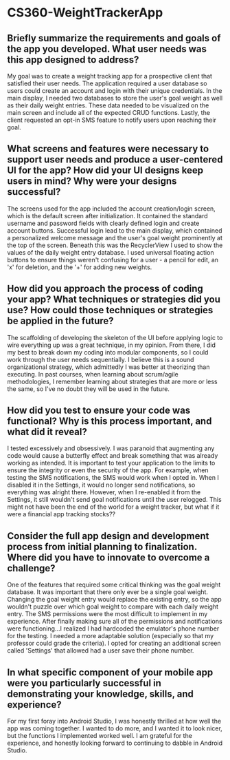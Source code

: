 # CS360-WeightTrackerApp

## Briefly summarize the requirements and goals of the app you developed. What user needs was this app designed to address?
My goal was to create a weight tracking app for a prospective client that satisfied their user needs.  The application required a user database so users could create an account and login with their unique credentials. In the main display, I needed two databases to store the user's goal weight as well as their daily weight entries. These data needed to be visualized on the main screen and include all of the expected CRUD functions. Lastly, the client requested an opt-in SMS feature to notify users upon reaching their goal.

## What screens and features were necessary to support user needs and produce a user-centered UI for the app? How did your UI designs keep users in mind? Why were your designs successful?
The screens used for the app included the account creation/login screen, which is the default screen after initialization. It contained the standard username and password fields with clearly defined login and create account buttons. Successful login lead to the main display, which contained a personalized welcome message and the user's goal weight prominently at the top of the screen. Beneath this was the RecyclerView I used to show the values of the daily weight entry database. I used universal floating action buttons to ensure things weren't confusing for a user - a pencil for edit, an 'x' for deletion, and the '+' for adding new weights.

## How did you approach the process of coding your app? What techniques or strategies did you use? How could those techniques or strategies be applied in the future?
The scaffolding of developing the skeleton of the UI before applying logic to wire everything up was a great technique, in my opinion. From there, I did my best to break down my coding into modular components, so I could work through the user needs sequentially. I believe this is a sound organizational strategy, which admittedly I was better at theorizing than executing. In past courses, when learning about scrum/agile methodologies, I remember learning about strategies that are more or less the same, so I've no doubt they will be used in the future.

## How did you test to ensure your code was functional? Why is this process important, and what did it reveal?
I tested excessively and obsessively. I was paranoid that augmenting any code would cause a butterfly effect and break something that was already working as intended. It is important to test your application to the limits to ensure the integrity or even the security of the app. For example, when testing the SMS notifications, the SMS would work when I opted in.  When I disabled it in the Settings, it would no longer send notifications, so everything was alright there. However, when I re-enabled it from the Settings, it still wouldn't send goal notifications until the user relogged. This might not have been the end of the world for a weight tracker, but what if it were a financial app tracking stocks?? 

## Consider the full app design and development process from initial planning to finalization. Where did you have to innovate to overcome a challenge?
One of the features that required some critical thinking was the goal weight database. It was important that there only ever be a single goal weight.  Changing the goal weight entry would replace the existing entry, so the app wouldn't puzzle over which goal weight to compare with each daily weight entry. The SMS permissions were the most difficult to implement in my experience. After finally making sure all of the permissions and notifications were functioning...I realized I had hardcoded the emulator's phone number for the testing. I needed a more adaptable solution (especially so that my professor could grade the criteria). I opted for creating an additional screen called 'Settings' that allowed had a user save their phone number.

## In what specific component of your mobile app were you particularly successful in demonstrating your knowledge, skills, and experience?
For my first foray into Android Studio, I was honestly thrilled at how well the app was coming together. I wanted to do more, and I wanted it to look nicer, but the functions I implemented worked well. I am grateful for the experience, and honestly looking forward to continuing to dabble in Android Studio.

